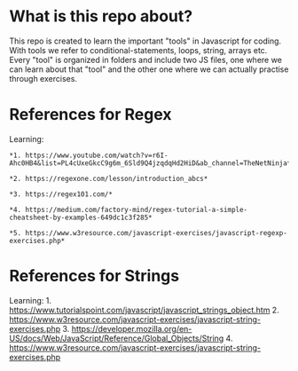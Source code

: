 # What is this repo about?

This repo is created to learn the important "tools" in Javascript for coding. With tools we refer to
conditional-statements, loops, string, arrays etc. Every "tool" is organized in folders and include two 
JS files, one where we can learn about that "tool" and the other one where we can actually practise through
exercises.

# References for Regex
Learning: 

    *1. https://www.youtube.com/watch?v=r6I-Ahc0HB4&list=PL4cUxeGkcC9g6m_6Sld9Q4jzqdqHd2HiD&ab_channel=TheNetNinja*

    *2. https://regexone.com/lesson/introduction_abcs*
    
    *3. https://regex101.com/*
    
    *4. https://medium.com/factory-mind/regex-tutorial-a-simple-cheatsheet-by-examples-649dc1c3f285*
    
    *5. https://www.w3resource.com/javascript-exercises/javascript-regexp-exercises.php*

# References for Strings
Learning:
    1. https://www.tutorialspoint.com/javascript/javascript_strings_object.htm
    2. https://www.w3resource.com/javascript-exercises/javascript-string-exercises.php
    3. https://developer.mozilla.org/en-US/docs/Web/JavaScript/Reference/Global_Objects/String
    4. https://www.w3resource.com/javascript-exercises/javascript-string-exercises.php
